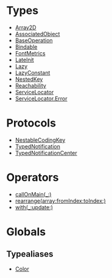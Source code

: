 # Types

  - [Array2D](Array2D)
  - [AssociatedObject](AssociatedObject)
  - [BaseOperation](BaseOperation)
  - [Bindable](Bindable)
  - [FontMetrics](FontMetrics)
  - [LateInit](LateInit)
  - [Lazy](Lazy)
  - [LazyConstant](LazyConstant)
  - [NestedKey](NestedKey)
  - [Reachability](Reachability)
  - [ServiceLocator](ServiceLocator)
  - [ServiceLocator.Error](ServiceLocator_Error)

# Protocols

  - [NestableCodingKey](NestableCodingKey)
  - [TypedNotification](TypedNotification)
  - [TypedNotificationCenter](TypedNotificationCenter)

# Operators

  - [callOnMain(\_:)](callOnMain\(_:\))
  - [rearrange(array:fromIndex:toIndex:)](rearrange\(array:fromIndex:toIndex:\))
  - [with(\_:update:)](with\(_:update:\))

# Globals

## Typealiases

  - [Color](Color)
